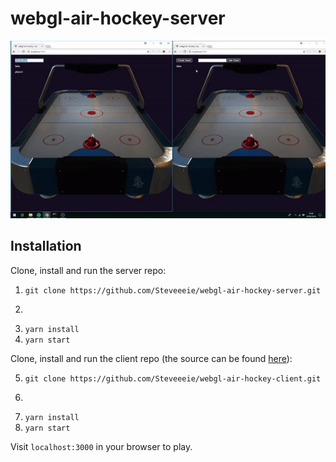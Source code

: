 # webgl-air-hockey-server

![alt text](https://github.com/Steveeeie/webgl-air-hockey-server/blob/master/preview.gif?raw=true "Preview")

## Installation

Clone, install and run the server repo:
1. ```git clone https://github.com/Steveeeie/webgl-air-hockey-server.git```
2. ```cd webgl-air-hockey-server
3. ```yarn install```
4. ```yarn start```

Clone, install and run the client repo (the source can be found [here](https://github.com/Steveeeie/webgl-air-hockey-client)):

5. ```git clone https://github.com/Steveeeie/webgl-air-hockey-client.git```
6. ```cd webgl-air-hockey-client
7. ```yarn install```
8. ```yarn start```

Visit ```localhost:3000``` in your browser to play.
